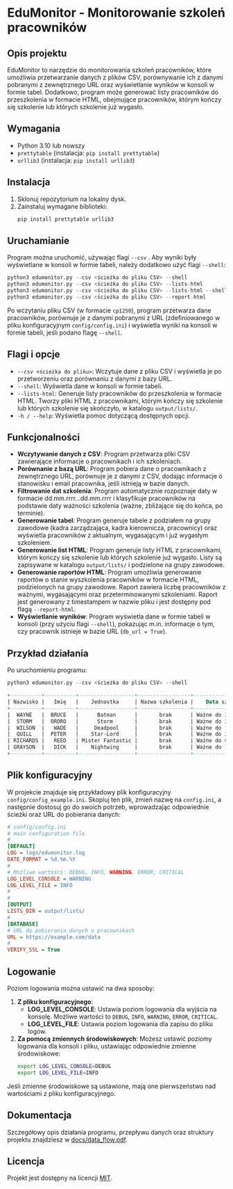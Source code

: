 # EduMonitor - Monitorowanie szkoleń pracowników

## Opis projektu
EduMonitor to narzędzie do monitorowania szkoleń pracowników, które umożliwia przetwarzanie danych z plików CSV, porównywanie ich z danymi pobranymi z zewnętrznego URL oraz wyświetlanie wyników w konsoli w formie tabel. Dodatkowo, program może generować listy pracowników do przeszkolenia w formacie HTML, obejmujące pracowników, którym kończy się szkolenie lub których szkolenie już wygasło.

## Wymagania
- Python 3.10 lub nowszy
- `prettytable` (instalacja: `pip install prettytable`)
- `urllib3` (instalacja: `pip install urllib3`)

## Instalacja
1. Sklonuj repozytorium na lokalny dysk.
2. Zainstaluj wymagane biblioteki:
   ```bash
   pip install prettytable urllib3
   ```

## Uruchamianie
Program można uruchomić, używając flagi `--csv` . Aby wyniki były wyświetlane w konsoli w formie tabeli, należy dodatkowo użyć flagi `--shell`:
   ```python
   python3 edumonitor.py --csv <ścieżka do pliku CSV> --shell
   python3 edumonitor.py --csv <ścieżka do pliku CSV> --lists-html
   python3 edumonitor.py --csv <ścieżka do pliku CSV> --lists-html --shell
   python3 edumonitor.py --csv <ścieżka do pliku CSV> --report-html
   ```
Po wczytaniu pliku CSV (w formacie `cp1250`), program przetwarza dane pracowników, porównuje je z danymi pobranymi z URL (zdefiniowanego w pliku konfiguracyjnym `config/config.ini`) i wyświetla wyniki na konsoli w formie tabeli, jeśli podano flagę `--shell`.

## Flagi i opcje
- `--csv <ścieżka do pliku>`: Wczytuje dane z pliku CSV i wyświetla je po przetworzeniu oraz porównaniu z danymi z bazy URL.
- `--shell`: Wyświetla dane w konsoli w formie tabeli.
- `--lists-html`: Generuje listy pracowników do przeszkolenia w formacie HTML. Tworzy pliki HTML z pracownikami, którym kończy się szkolenie lub których szkolenie się skończyło, w katalogu `output/lists/`.
- `-h / --help`: Wyświetla pomoc dotyczącą dostępnych opcji.

## Funkcjonalności
- **Wczytywanie danych z CSV**: Program przetwarza pliki CSV zawierające informacje o pracownikach i ich szkoleniach.
- **Porównanie z bazą URL**: Program pobiera dane o pracownikach z zewnętrznego URL, porównuje je z danymi z CSV, dodając informacje o stanowisku i email pracownika, jeśli istnieją w bazie danych.
- **Filtrowanie dat szkolenia**: Program automatycznie rozpoznaje daty w formacie dd.mm.rrrr...dd.mm.rrrr i klasyfikuje pracowników na podstawie daty ważności szkolenia (ważne, zbliżające się do końca, po terminie).
- **Generowanie tabel**: Program generuje tabele z podziałem na grupy zawodowe (kadra zarządzająca, kadra kierownicza, pracownicy) oraz wyświetla pracowników z aktualnym, wygasającym i już wygasłym szkoleniem.
- **Generowanie list HTML**: Program generuje listy HTML z pracownikami, którym kończy się szkolenie lub których szkolenie już wygasło. Listy są zapisywane w katalogu `output/lists/` i podzielone na grupy zawodowe.
- **Generowanie raportów HTML**: Program umożliwia generowanie raportów o stanie wyszkolenia pracowników w formacie HTML, podzielonych na grupy zawodowe. Raport zawiera liczbę pracowników z ważnymi, wygasającymi oraz przeterminowanymi szkoleniami. Raport jest generowany z timestampem w nazwie pliku i jest dostępny pod flagą `--report-html`.
- **Wyświetlanie wyników**: Program wyświetla dane w formie tabeli w konsoli (przy użyciu flagi `--shell`), pokazując m.in. informacje o tym, czy pracownik istnieje w bazie URL (`db_url = True`).

## Przykład działania
Po uruchomieniu programu:
   ```python
   python3 edumonitor.py --csv <ścieżka do pliku CSV> --shell
   ```

```sql
+----------+----------+------------------+-----------------+----------------------+--------+-----------------------------------------------+------------------------------+
| Nazwisko |   Imię   |    Jednostka     | Nazwa szkolenia |    Data szkolenia    | db_url |                   Stanowisko                  |            Email             |
+----------+----------+------------------+-----------------+----------------------+--------+-----------------------------------------------+------------------------------+
|  WAYNE   |  BRUCE   |      Batman      |       brak      | Ważne do 24.12.2022  |  True  |    Wiceprezes Zarządu Dyrektor ds. Rozwoju    |   bruce.wayne@company.com    |
|  STORM   |  ORORO   |      Storm       |       brak      | Ważne do 26.05.2023  |  True  |                                               |   ororo.storm@company.com    |
|  WILSON  |   WADE   |     Deadpool     |       brak      | Ważne do 19.01.2024  | False  |                                               |                              |
|  QUILL   |  PETER   |    Star-Lord     |       brak      | Ważne do 24.02.2024  |  True  |                                               |   peter.quill@company.com    |
| RICHARDS |   REED   | Mister Fantastic |       brak      | Ważne do 09.04.2024  |  True  |           Z-ca Dyrektora ds. Rozwoju          |  reed.richards@company.com   |
| GRAYSON  |   DICK   |    Nightwing     |       brak      | Ważne do 11.01.2023  |  True  |            Dyrektor ds.Operacyjnych           |   dick.grayson@company.com   |
+----------+----------+------------------+-----------------+----------------------+--------+-----------------------------------------------+------------------------------+
```

## Plik konfiguracyjny
W projekcie znajduje się przykładowy plik konfiguracyjny `config/config_example.ini`. Skopiuj ten plik, zmień nazwę na `config.ini`, a następnie dostosuj go do swoich potrzeb, wprowadzając odpowiednie ścieżki oraz URL do pobierania danych:
```ini
# config/config.ini
# main configuration file
#
[DEFAULT]
LOG = logs/edumonitor.log
DATE_FORMAT = %d.%m.%Y
#
# Możliwe wartości: DEBUG, INFO, WARNING, ERROR, CRITICAL
LOG_LEVEL_CONSOLE = WARNING
LOG_LEVEL_FILE = INFO
#
#
[OUTPUT]
LISTS_DIR = output/lists/
#
[DATABASE]
# URL do pobierania danych o pracownikach
URL = https://example.com/data
#
VERIFY_SSL = True
```
<!--
## Testowanie
Projekt zawiera testy jednostkowe, które sprawdzają poprawność wczytywania danych z plików CSV oraz JSON, a także funkcji porównujących dane pracowników. Aby uruchomić testy, użyj następującego polecenia:

```bash
python3 -m unittest discover -s tests
```

**Testy obejmują:**
- Wczytywanie danych z plików CSV (`load_file()`).
- Filtrowanie danych z plików CSV (`filter_file()`).
- Porównanie danych z pliku CSV z bazą danych z URL (`check_employee_in_db()`).
- Wczytywanie danych z plików JSON (`fetch_employee_data_from_file()`).
- Sprawdzanie statusu ważności szkoleń (`is_expired()`, `is_soon_expiring()`).
-->


## Logowanie
Poziom logowania można ustawić na dwa sposoby:
1. **Z pliku konfiguracyjnego**: 
   - **LOG_LEVEL_CONSOLE**: Ustawia poziom logowania dla wyjścia na konsolę. Możliwe wartości to `DEBUG`, `INFO`, `WARNING`, `ERROR`, `CRITICAL`.
   - **LOG_LEVEL_FILE**: Ustawia poziom logowania dla zapisu do pliku logów.
2. **Za pomocą zmiennych środowiskowych**: Możesz ustawić poziomy logowania dla konsoli i pliku, ustawiając odpowiednie zmienne środowiskowe:
   ```bash
   export LOG_LEVEL_CONSOLE=DEBUG
   export LOG_LEVEL_FILE=INFO
   ```
Jeśli zmienne środowiskowe są ustawione, mają one pierwszeństwo nad wartościami z pliku konfiguracyjnego.

## Dokumentacja

Szczegółowy opis działania programu, przepływu danych oraz struktury projektu znajdziesz w [docs/data_flow.pdf](docs/data_flow.md).

## Licencja
Projekt jest dostępny na licencji [MIT](LICENCE.md).
